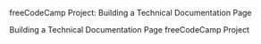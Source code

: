 freeCodeCamp Project: Building a Technical Documentation Page

Building a Technical Documentation Page freeCodeCamp Project